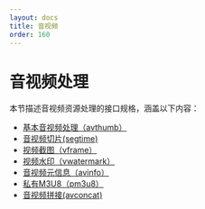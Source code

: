 ```yaml
---
layout: docs
title: 音视频
order: 160
---
```


<a id="avFop"></a>
# 音视频处理

本节描述音视频资源处理的接口规格，涵盖以下内容：  

* [基本音视频处理（avthumb）][avthumbHref]
* [音视频切片(segtime)][segtimeHref]
* [视频截图（vframe）][vframeHref]
* [视频水印（vwatermark）][videoWatermarkHref]
* [音视频元信息（avinfo）][avinfoHref]
* [私有M3U8（pm3u8）][pm3u8Href]
* [音视频拼接(avconcat)][avconcatHref]

[avthumbHref]:          http://developer.qiniu.com/docs/v6/api/reference/fop/av/avthumb.html            "基本音视频处理"
[segtimeHref]:          http://developer.qiniu.com/docs/v6/api/reference/fop/av/segtime.html            "音视频切片"
[vframeHref]:           http://developer.qiniu.com/docs/v6/api/reference/fop/av/vframe.html             "视频截图"
[videoWatermarkHref]:   http://developer.qiniu.com/docs/v6/api/reference/fop/av/video-watermark.html    "视频水印"
[avinfoHref]:           http://developer.qiniu.com/docs/v6/api/reference/fop/av/avinfo.html             "音视频元信息"
[pm3u8Href]:            http://developer.qiniu.com/docs/v6/api/reference/fop/av/pm3u8.html              "私有M3U8"
[avconcatHref]:         http://developer.qiniu.com/docs/v6/api/reference/fop/av/avconcat.html           "音视频拼接"
